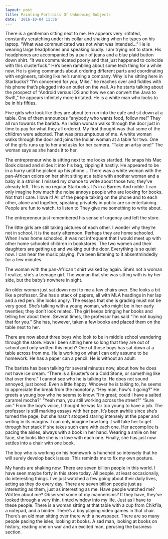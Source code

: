 ```yaml
---
layout: post
title: Painting Portraits Of Unknowing Subjects
date: '2016-10-04 11:56'
---
```


There is a gentleman sitting next to me. He appears very irritated, constantly scratching under his collar and shaking when he types on his laptop. “What was communicated was not what was intended…” He is wearing large headphones and speaking loudly. I am trying not to stare. His headphones are accompanied by a pair of jeans and a blue plaid button down shirt. “It was communicated poorly and that just happened to coincide with this clusterfuck.” He’s been rambling about some tech thing for a while now. He is giving commands about ordering different parts and coordinating with engineers, talking like he’s running a company. Why is he sitting here in Starbucks? “I’m concerned for you, Mike.” he reaches over and fiddles with his phone that’s plugged into an outlet on the wall. As he starts talking about the prospect of “Android versus IOS and how we can convert the Java to Swift,” he appears infinitely more irritated. He is a white man who looks to be in his fifties.

Five girls who look like they are about ten run into the cafe and sit down at a table. One of them announces “anybody who wants food, follow me!” They all run towards the barista. An Indian woman walks through the door just in time to pay for what they all ordered. My first thought was that some of the children were adopted. That was presumptuous of me. A white woman walks through the door and joins the Indian woman at a table for two. One of the girls runs up to her and asks for her camera. “Take an artsy one!” The woman says as she hands it to her.

The entrepreneur who is sitting next to me looks startled. He snaps his Mac Book closed and slides it into his bag, zipping it hastily. He appeared to be in a hurry until he picked up his phone…
There was a white woman with the pan-African colors on her shirt sitting at a table with another woman and a baby in a stroller. I missed my chance to write about those two; they’ve already left.
This is no regular Starbucks. It’s in a Barnes And noble. I can only imagine how much the noise annoys people who are looking for books. Not that I care. I love it! All of the people talking on the phone and to each other, alone and together, speaking privately in public are so entertaining. People are fun to watch, to listen to They give me something to write about.

The entrepreneur just remembered his sense of urgency and left the store.

The little girls are still taking pictures of each other. I wonder why they’re not in school. It is the early afternoon. Perhaps they are home schooled. When I was home schooled, it was not infrequent that I would meet up with other home schooled children in bookstores. The two women and their daughters are getting up and walking out the door. Everything is so quiet now. I can hear the music playing. I’ve been listening to it absentmindedly for a few minutes.

The woman with the pan-African t shirt walked by again. She’s not a woman I realize, she’s a teenage girl. The woman that she was sitting with is by her side, but the baby’s nowhere in sight.

An older woman just sat down next to me a few chairs over. She looks a bit like a professor. She has a stack of papers, all with MLA headings in her lap and a red pen. She looks angry. The essays that she is grading must not be very good. She’s talking with a young woman, who might be in her early twenties; they don’t look related. The girl keeps bringing her books and telling her about them. Several times, the professor has said “I’m not buying that for you.” She has, however, taken a few books and placed them on the table next to her.

There are now about three boys who look to be in middle school wandering through the store. Have I been sitting here so long that they are out of school and only written this much? One of those boys has sat down at a table across from me. He is working on what I can only assume to be homework. He has a paper can a pencil. He is without an adult.

The barista has been talking for several minutes now, about how he does not have ice cream. “There is a Bruster’s or a Cold Stone, or something like that over there.” I cannot see who he is talking to. He does not sound annoyed, just bored. Even a little happy. Whoever he is talking to, he seems to appreciate the break from the monotony. “Hey man, how's it going?” He greets a young boy who he seems to know. “I’m great; could I have a salted caramel mocha?” “Yeah man, you still working across the street?” “Sure am.” From the boy’s voice, I thought he was far too young to have a job.
The professor is still marking essays with her pen. It’s been awhile since she’s turned the page, but she hasn’t stopped staring intensely at the paper and writing in its margins. I can only imagine how long it will take her to get through her stack if she takes such care with each one. Her accomplice is pacing the aisles, always with a book in her hand. Wearing a smile on her face, she looks like she is in love with each one. Finally, she has just now settles into a chair with one book.

The boy who is working on his homework is hunched so intensely that he will surely develop back issues. This reminds me to fix my own posture.

My hands are shaking now. There are seven billion people in this world. I have seen maybe forty in this store today. All people, at least occasionally, do interesting things. I’ve just watched a few going about their daily lives, acting as they do every day. There are seven billion people just as interesting as them, just as interesting as me. Have people watched me? Written about me? Observed some of my mannerisms? If they have, they’ve looked through a very thin, tinted window into my life. Just as I have to these people. There is a woman sitting at that table with a cup from Chikfila, a notepad, and a binder. There’s a boy playing video games in that chair. There’s an old man sitting over there with a newspaper. There are so many people pacing the isles, looking at books. A sad man, looking at books on history, reading one on war and an excited man, perusing the business section.
